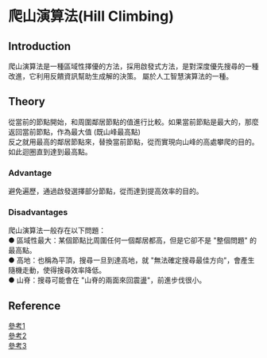 # 爬山演算法(Hill Climbing)

## Introduction
爬山演算法是一種區域性擇優的方法，採用啟發式方法，是對深度優先搜尋的一種改進，它利用反饋資訊幫助生成解的決策。 屬於人工智慧演算法的一種。

## Theory
從當前的節點開始，和周圍鄰居節點的值進行比較。如果當前節點是最大的，那麼返回當前節點，作為最大值 (既山峰最高點)\
反之就用最高的鄰居節點來，替換當前節點，從而實現向山峰的高處攀爬的目的。如此迴圈直到達到最高點。

### Advantage
避免遍歷，通過啟發選擇部分節點，從而達到提高效率的目的。

### Disadvantages
爬山演算法一般存在以下問題：\
● 區域性最大：某個節點比周圍任何一個鄰居都高，但是它卻不是 "整個問題" 的最高點。\
● 高地：也稱為平頂，搜尋一旦到達高地，就 "無法確定搜尋最佳方向"，會產生隨機走動，使得搜尋效率降低。\
● 山脊：搜尋可能會在 "山脊的兩面來回震盪"，前進步伐很小。 

## Reference
[參考1](https://www.itread01.com/content/1543233666.html)\
[參考2](http://ccckmit.wikidot.com/so:hillclimbing)\
[參考3](http://programmermagazine.github.io/201405/htm/focus1.html)
